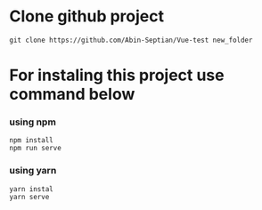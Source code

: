 # Clone github project
```
git clone https://github.com/Abin-Septian/Vue-test new_folder
```

# For instaling this project use command below

### using npm
```
npm install
npm run serve
```

### using yarn
```
yarn instal
yarn serve
```